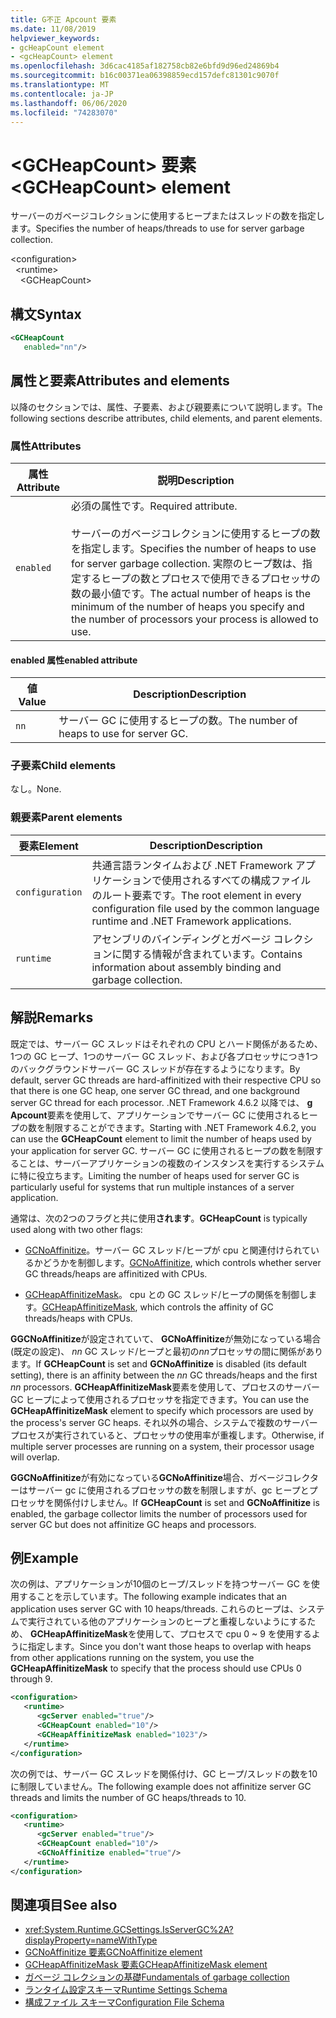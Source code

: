 ```yaml
---
title: G不正 Apcount 要素
ms.date: 11/08/2019
helpviewer_keywords:
- gcHeapCount element
- <gcHeapCount> element
ms.openlocfilehash: 3d6cac4185af182758cb82e6bfd9d96ed24869b4
ms.sourcegitcommit: b16c00371ea06398859ecd157defc81301c9070f
ms.translationtype: MT
ms.contentlocale: ja-JP
ms.lasthandoff: 06/06/2020
ms.locfileid: "74283070"
---
```

# <a name="gcheapcount-element"></a><span data-ttu-id="fea66-102">\<GCHeapCount> 要素</span><span class="sxs-lookup"><span data-stu-id="fea66-102">\<GCHeapCount> element</span></span>

<span data-ttu-id="fea66-103">サーバーのガベージコレクションに使用するヒープまたはスレッドの数を指定します。</span><span class="sxs-lookup"><span data-stu-id="fea66-103">Specifies the number of heaps/threads to use for server garbage collection.</span></span>

\<configuration>\
&nbsp;&nbsp;\<runtime>\
&nbsp;&nbsp;&nbsp;&nbsp;\<GCHeapCount>

## <a name="syntax"></a><span data-ttu-id="fea66-104">構文</span><span class="sxs-lookup"><span data-stu-id="fea66-104">Syntax</span></span>

```xml
<GCHeapCount
   enabled="nn"/>
```

## <a name="attributes-and-elements"></a><span data-ttu-id="fea66-105">属性と要素</span><span class="sxs-lookup"><span data-stu-id="fea66-105">Attributes and elements</span></span>

<span data-ttu-id="fea66-106">以降のセクションでは、属性、子要素、および親要素について説明します。</span><span class="sxs-lookup"><span data-stu-id="fea66-106">The following sections describe attributes, child elements, and parent elements.</span></span>

### <a name="attributes"></a><span data-ttu-id="fea66-107">属性</span><span class="sxs-lookup"><span data-stu-id="fea66-107">Attributes</span></span>

|<span data-ttu-id="fea66-108">属性</span><span class="sxs-lookup"><span data-stu-id="fea66-108">Attribute</span></span>|<span data-ttu-id="fea66-109">説明</span><span class="sxs-lookup"><span data-stu-id="fea66-109">Description</span></span>|
|---------------|-----------------|
|`enabled`|<span data-ttu-id="fea66-110">必須の属性です。</span><span class="sxs-lookup"><span data-stu-id="fea66-110">Required attribute.</span></span><br /><br /><span data-ttu-id="fea66-111">サーバーのガベージコレクションに使用するヒープの数を指定します。</span><span class="sxs-lookup"><span data-stu-id="fea66-111">Specifies the number of heaps to use for server garbage collection.</span></span> <span data-ttu-id="fea66-112">実際のヒープ数は、指定するヒープの数とプロセスで使用できるプロセッサの数の最小値です。</span><span class="sxs-lookup"><span data-stu-id="fea66-112">The actual number of heaps is the minimum of the number of heaps you specify and the number of processors your process is allowed to use.</span></span> |

#### <a name="enabled-attribute"></a><span data-ttu-id="fea66-113">enabled 属性</span><span class="sxs-lookup"><span data-stu-id="fea66-113">enabled attribute</span></span>

|<span data-ttu-id="fea66-114">値</span><span class="sxs-lookup"><span data-stu-id="fea66-114">Value</span></span>|<span data-ttu-id="fea66-115">Description</span><span class="sxs-lookup"><span data-stu-id="fea66-115">Description</span></span>|
|-----------|-----------------|
|`nn`|<span data-ttu-id="fea66-116">サーバー GC に使用するヒープの数。</span><span class="sxs-lookup"><span data-stu-id="fea66-116">The number of heaps to use for server GC.</span></span>|

### <a name="child-elements"></a><span data-ttu-id="fea66-117">子要素</span><span class="sxs-lookup"><span data-stu-id="fea66-117">Child elements</span></span>

<span data-ttu-id="fea66-118">なし。</span><span class="sxs-lookup"><span data-stu-id="fea66-118">None.</span></span>

### <a name="parent-elements"></a><span data-ttu-id="fea66-119">親要素</span><span class="sxs-lookup"><span data-stu-id="fea66-119">Parent elements</span></span>

|<span data-ttu-id="fea66-120">要素</span><span class="sxs-lookup"><span data-stu-id="fea66-120">Element</span></span>|<span data-ttu-id="fea66-121">Description</span><span class="sxs-lookup"><span data-stu-id="fea66-121">Description</span></span>|
|-------------|-----------------|
|`configuration`|<span data-ttu-id="fea66-122">共通言語ランタイムおよび .NET Framework アプリケーションで使用されるすべての構成ファイルのルート要素です。</span><span class="sxs-lookup"><span data-stu-id="fea66-122">The root element in every configuration file used by the common language runtime and .NET Framework applications.</span></span>|
|`runtime`|<span data-ttu-id="fea66-123">アセンブリのバインディングとガベージ コレクションに関する情報が含まれています。</span><span class="sxs-lookup"><span data-stu-id="fea66-123">Contains information about assembly binding and garbage collection.</span></span>|

## <a name="remarks"></a><span data-ttu-id="fea66-124">解説</span><span class="sxs-lookup"><span data-stu-id="fea66-124">Remarks</span></span>

<span data-ttu-id="fea66-125">既定では、サーバー GC スレッドはそれぞれの CPU とハード関係があるため、1つの GC ヒープ、1つのサーバー GC スレッド、および各プロセッサにつき1つのバックグラウンドサーバー GC スレッドが存在するようになります。</span><span class="sxs-lookup"><span data-stu-id="fea66-125">By default, server GC threads are hard-affinitized with their respective CPU so that there is one GC heap, one server GC thread, and one background server GC thread for each processor.</span></span> <span data-ttu-id="fea66-126">.NET Framework 4.6.2 以降では、 **g Apcount**要素を使用して、アプリケーションでサーバー GC に使用されるヒープの数を制限することができます。</span><span class="sxs-lookup"><span data-stu-id="fea66-126">Starting with .NET Framework 4.6.2, you can use the **GCHeapCount** element to limit the number of heaps used by your application for server GC.</span></span> <span data-ttu-id="fea66-127">サーバー GC に使用されるヒープの数を制限することは、サーバーアプリケーションの複数のインスタンスを実行するシステムに特に役立ちます。</span><span class="sxs-lookup"><span data-stu-id="fea66-127">Limiting the number of heaps used for server GC is particularly useful for systems that run multiple instances of a server application.</span></span>

<span data-ttu-id="fea66-128">通常は、次の2つのフラグと共に使用**されます**。</span><span class="sxs-lookup"><span data-stu-id="fea66-128">**GCHeapCount** is typically used along with two other flags:</span></span>

- <span data-ttu-id="fea66-129">[GCNoAffinitize](gcnoaffinitize-element.md)。サーバー GC スレッド/ヒープが cpu と関連付けられているかどうかを制御します。</span><span class="sxs-lookup"><span data-stu-id="fea66-129">[GCNoAffinitize](gcnoaffinitize-element.md), which controls whether server GC threads/heaps are affinitized with CPUs.</span></span>

- <span data-ttu-id="fea66-130">[GCHeapAffinitizeMask](gcheapaffinitizemask-element.md)。 cpu との GC スレッド/ヒープの関係を制御します。</span><span class="sxs-lookup"><span data-stu-id="fea66-130">[GCHeapAffinitizeMask](gcheapaffinitizemask-element.md), which controls the affinity of GC threads/heaps with CPUs.</span></span>

<span data-ttu-id="fea66-131">**GGCNoAffinitize**が設定されていて、 **GCNoAffinitize**が無効になっている場合 (既定の設定)、 *nn* GC スレッド/ヒープと最初の*nn*プロセッサの間に関係があります。</span><span class="sxs-lookup"><span data-stu-id="fea66-131">If **GCHeapCount** is set and **GCNoAffinitize** is disabled (its default setting), there is an affinity between the *nn* GC threads/heaps and the first *nn* processors.</span></span> <span data-ttu-id="fea66-132">**GCHeapAffinitizeMask**要素を使用して、プロセスのサーバー GC ヒープによって使用されるプロセッサを指定できます。</span><span class="sxs-lookup"><span data-stu-id="fea66-132">You can use the **GCHeapAffinitizeMask** element to specify which processors are used by the process's server GC heaps.</span></span> <span data-ttu-id="fea66-133">それ以外の場合、システムで複数のサーバープロセスが実行されていると、プロセッサの使用率が重複します。</span><span class="sxs-lookup"><span data-stu-id="fea66-133">Otherwise, if multiple server processes are running on a system, their processor usage will overlap.</span></span>

<span data-ttu-id="fea66-134">**GGCNoAffinitize**が有効になっている**GCNoAffinitize**場合、ガベージコレクターはサーバー gc に使用されるプロセッサの数を制限しますが、gc ヒープとプロセッサを関係付けしません。</span><span class="sxs-lookup"><span data-stu-id="fea66-134">If **GCHeapCount** is set and **GCNoAffinitize** is enabled, the garbage collector limits the number of processors used for server GC but does not affinitize GC heaps and processors.</span></span>

## <a name="example"></a><span data-ttu-id="fea66-135">例</span><span class="sxs-lookup"><span data-stu-id="fea66-135">Example</span></span>

<span data-ttu-id="fea66-136">次の例は、アプリケーションが10個のヒープ/スレッドを持つサーバー GC を使用することを示しています。</span><span class="sxs-lookup"><span data-stu-id="fea66-136">The following example indicates that an application uses server GC with 10 heaps/threads.</span></span> <span data-ttu-id="fea66-137">これらのヒープは、システムで実行されている他のアプリケーションのヒープと重複しないようにするため、 **GCHeapAffinitizeMask**を使用して、プロセスで cpu 0 ~ 9 を使用するように指定します。</span><span class="sxs-lookup"><span data-stu-id="fea66-137">Since you don't want those heaps to overlap with heaps from other applications running on the system, you use the **GCHeapAffinitizeMask** to specify that the process should use CPUs 0 through 9.</span></span>

```xml
<configuration>
   <runtime>
      <gcServer enabled="true"/>
      <GCHeapCount enabled="10"/>
      <GCHeapAffinitizeMask enabled="1023"/>
   </runtime>
</configuration>
```

<span data-ttu-id="fea66-138">次の例では、サーバー GC スレッドを関係付け、GC ヒープ/スレッドの数を10に制限していません。</span><span class="sxs-lookup"><span data-stu-id="fea66-138">The following example does not affinitize server GC threads and limits the number of GC heaps/threads to 10.</span></span>

```xml
<configuration>
   <runtime>
      <gcServer enabled="true"/>
      <GCHeapCount enabled="10"/>
      <GCNoAffinitize enabled="true"/>
   </runtime>
</configuration>
```

## <a name="see-also"></a><span data-ttu-id="fea66-139">関連項目</span><span class="sxs-lookup"><span data-stu-id="fea66-139">See also</span></span>

- <xref:System.Runtime.GCSettings.IsServerGC%2A?displayProperty=nameWithType>
- [<span data-ttu-id="fea66-140">GCNoAffinitize 要素</span><span class="sxs-lookup"><span data-stu-id="fea66-140">GCNoAffinitize element</span></span>](gcnoaffinitize-element.md)
- [<span data-ttu-id="fea66-141">GCHeapAffinitizeMask 要素</span><span class="sxs-lookup"><span data-stu-id="fea66-141">GCHeapAffinitizeMask element</span></span>](gcheapaffinitizemask-element.md)
- [<span data-ttu-id="fea66-142">ガベージ コレクションの基礎</span><span class="sxs-lookup"><span data-stu-id="fea66-142">Fundamentals of garbage collection</span></span>](../../../../standard/garbage-collection/fundamentals.md)
- [<span data-ttu-id="fea66-143">ランタイム設定スキーマ</span><span class="sxs-lookup"><span data-stu-id="fea66-143">Runtime Settings Schema</span></span>](index.md)
- [<span data-ttu-id="fea66-144">構成ファイル スキーマ</span><span class="sxs-lookup"><span data-stu-id="fea66-144">Configuration File Schema</span></span>](../index.md)
